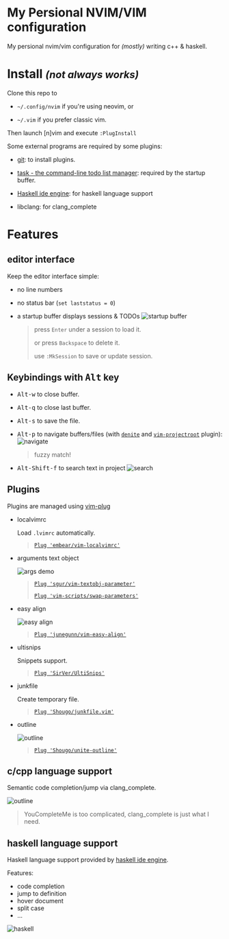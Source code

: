 # My Persional NVIM/VIM configuration

My persional nvim/vim configuration for _(mostly)_ writing c++ & haskell.

# Install <small>_(not always works)_</small>

Clone this repo to

 - `~/.config/nvim` if you're using neovim, or

 - `~/.vim` if you prefer classic vim.

Then launch [n]vim and execute `:PlugInstall`

Some external programs are required by some plugins:

 - [git](https://git-scm.com/): to install plugins.

 - [task - the command-line todo list manager](https://taskwarrior.org/): required by the startup buffer.

 - [Haskell ide engine](https://github.com/haskell/haskell-ide-engine): for haskell language support

 - libclang: for clang\_complete

# Features

## editor interface

Keep the editor interface simple:

  - no line numbers
  - no status bar (`set laststatus = 0`)
  - a startup buffer displays sessions & TODOs
    ![startup buffer](assets/startup_buffer.png)

    > press `Enter` under a session to load it.
    >
    > or press `Backspace` to delete it.
    >
    > use `:MkSession` to save or update session.

## Keybindings with <kbd>Alt</kbd> key

  - <kbd>Alt-w</kbd> to close buffer.

  - <kbd>Alt-q</kbd> to close last buffer.

  - <kbd>Alt-s</kbd> to save the file.

  - <kbd>Alt-p</kbd> to navigate buffers/files (with [`denite`](https://github.com/Shougo/denite.nvim) and [`vim-projectroot`](https://github.com/dbakker/vim-projectroot) plugin):
    ![navigate](assets/alt-p-navi.png)

    > fuzzy match!

  - <kbd>Alt-Shift-f</kbd> to search text in project
    ![search](assets/search-in-project.png)

## Plugins

Plugins are managed using [vim-plug](https://github.com/junegunn/vim-plug)

 - localvimrc

   Load `.lvimrc` automatically.

   > [`Plug 'embear/vim-localvimrc'`](https://github.com/embear/vim-localvimrc)

 - arguments text object

   ![args demo](assets/argument-text-object.gif)

   > [`Plug 'sgur/vim-textobj-parameter'`](https://github.com/sgur/vim-textobj-parameter)
   >
   > [`Plug 'vim-scripts/swap-parameters'`](https://github.com/vim-scripts/swap-parameters)

 - easy align

   ![easy align](assets/easy-align.gif)

   > [`Plug 'junegunn/vim-easy-align'`](https://github.com/junegunn/vim-easy-align)

 - ultisnips

   Snippets support.

   > [`Plug 'SirVer/UltiSnips'`](https://github.com/SirVer/ultisnips)

 - junkfile

   Create temporary file.

   > [`Plug 'Shougo/junkfile.vim'`](https://github.com/Shougo/junkfile.vim)

 - outline

   ![outline](assets/outline.png)

   > [`Plug 'Shougo/unite-outline'`](https://github.com/Shougo/unite-outline)

## c/cpp language support

Semantic code completion/jump via clang\_complete.

![outline](assets/cpp-semantic.png)

> YouCompleteMe is too complicated, clang\_complete is just what I need.

## haskell language support

Haskell language support provided by [haskell ide engine](https://github.com/haskell/haskell-ide-engine).

Features:

  - code completion
  - jump to definition
  - hover document
  - split case
  - ...

  ![haskell](assets/haskell.gif)
